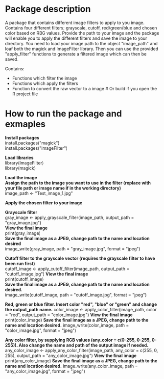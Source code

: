 # Package description
A package that contains different image filters to apply to you image.
Contains four different filters; grayscale, cutoff, red/green/blue and chosen 
color based on RBG values. Provide the path to your image and the package will
enable you to apply the different filters and save the image to your directory.
You need to load your image path to the object "image_path" and loaf both the 
magick and ImageFilter library. Then you can use the provided "apply_filter"
functions to generate a filtered image which can then be saved. 

Contains:
- Functions which filter the image
- Functions which apply the filters
- Function to convert the raw vector to a image # Or build if you open the R project file


# How to run the package and exmaples 
**Install packages**  
install.packages("magick")  
install.packages("ImageFilter") 

**Load libraries**  
library(ImageFilter)  
library(magick)

**Load the image**  
**Assign the path to the image you want to use in the filter (replace with your file path or image name if in the working directory)**  
image_path <- "Test_image_1.jpg"

**Apply the chosen filter to your image**  

**Grayscale filter**  
gray_image <- apply_grayscale_filter(image_path, output_path = "gray_image.jpg")   
**View the final image**  
print(gray_image)  
**Save the final image as a JPEG, change path to the name and location desired**  
image_write(gray_image, path = "gray_image.jpg", format = "jpeg")

**Cutoff filter to the grayscale vector (requires the grayscale filter to have been run first)**  
cutoff_image <- apply_cutoff_filter(image_path, output_path = "cutoff_image.jpg")
**View the final image**  
print(cutoff_image)  
**Save the final image as a JPEG, change path to the name and location desired.**  
image_write(cutoff_image, path = "cutoff_image.jpg", format = "jpeg")

**Red, green or blue filter. Insert color "red", "blue" or "green" and change the output_path name.**
color_image <- apply_color_filter(image_path, color = "red", output_path = "color_image.jpg")
**View the final image**
print(color_image)
**Save the final image as a JPEG, change path to the name and location desired.**
image_write(color_image, path = "color_image.jpg", format = "jpeg")

**Any color filter, by supplying RGB values (any_color = c(0-255, 0-255, 0-255)). Also change the name and path of the output image if needed.**
any_color_image <- apply_any_color_filter(image_path, any_color = c(255, 0, 255), output_path = "any_color_image.jpg")
**View the final image**
print(any_color_image)
**Save the final image as a JPEG, change path to the name and location desired.**
image_write(any_color_image, path = "any_color_image.jpg", format = "jpeg")

